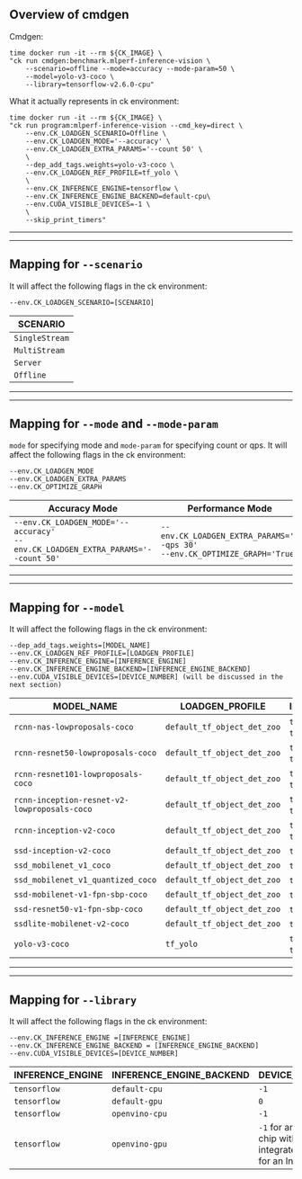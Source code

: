 ## Overview of cmdgen
Cmdgen:
```
time docker run -it --rm ${CK_IMAGE} \
"ck run cmdgen:benchmark.mlperf-inference-vision \
    --scenario=offline --mode=accuracy --mode-param=50 \
    --model=yolo-v3-coco \
    --library=tensorflow-v2.6.0-cpu"
```
What it actually represents in ck environment:
```
time docker run -it --rm ${CK_IMAGE} \
"ck run program:mlperf-inference-vision --cmd_key=direct \
    --env.CK_LOADGEN_SCENARIO=Offline \
    --env.CK_LOADGEN_MODE='--accuracy' \
    --env.CK_LOADGEN_EXTRA_PARAMS='--count 50' \
    \
    --dep_add_tags.weights=yolo-v3-coco \
    --env.CK_LOADGEN_REF_PROFILE=tf_yolo \
    \
    --env.CK_INFERENCE_ENGINE=tensorflow \
    --env.CK_INFERENCE_ENGINE_BACKEND=default-cpu\
    --env.CUDA_VISIBLE_DEVICES=-1 \
    \
    --skip_print_timers"
```

---
---
## Mapping for `--scenario`
It will affect the following flags in the ck environment:
```
--env.CK_LOADGEN_SCENARIO=[SCENARIO]
```
|SCENARIO|
|---|
| `SingleStream` |
| `MultiStream` | 
| `Server` |
| `Offline` |

---
---

## Mapping for `--mode` and `--mode-param`
`mode` for specifying mode and `mode-param` for specifying count or qps. 
It will affect the following flags in the ck environment:
```
--env.CK_LOADGEN_MODE
--env.CK_LOADGEN_EXTRA_PARAMS
--env.CK_OPTIMIZE_GRAPH
```

| Accuracy Mode | Performance Mode |
| --- | ---|
|`--env.CK_LOADGEN_MODE='--accuracy'` <br> `--env.CK_LOADGEN_EXTRA_PARAMS='--count 50'` | `--env.CK_LOADGEN_EXTRA_PARAMS='--qps 30'` <br> `--env.CK_OPTIMIZE_GRAPH='True'`|

---
---

## Mapping for `--model`
It will affect the following flags in the ck environment:
```
--dep_add_tags.weights=[MODEL_NAME]
--env.CK_LOADGEN_REF_PROFILE=[LOADGEN_PROFILE]
--env.CK_INFERENCE_ENGINE=[INFERENCE_ENGINE]
--env.CK_INFERENCE_ENGINE_BACKEND=[INFERENCE_ENGINE_BACKEND]
--env.CUDA_VISIBLE_DEVICES=[DEVICE_NUMBER] (will be discussed in the next section)
```

| MODEL_NAME | LOADGEN_PROFILE | INFERENCE_ENGINE:INFERENCE_ENGINE_BACKEND |
| --- | --- | --- |
|`rcnn-nas-lowproposals-coco`|`default_tf_object_det_zoo`| `tensorflow`:`default-cpu`,`tensorflow`:`default-gpu`, `tensorflow`:`openvino-cpu` |
|`rcnn-resnet50-lowproposals-coco`| `default_tf_object_det_zoo`|  `tensorflow`:`default-cpu`,`tensorflow`:`default-gpu`, `tensorflow`:`openvino-cpu`|
|`rcnn-resnet101-lowproposals-coco`| `default_tf_object_det_zoo`| `tensorflow`:`default-cpu`,`tensorflow`:`default-gpu`, `tensorflow`:`openvino-cpu`|
|`rcnn-inception-resnet-v2-lowproposals-coco`| `default_tf_object_det_zoo`| `tensorflow`:`default-cpu`,`tensorflow`:`default-gpu` , `tensorflow`:`openvino-cpu` |
|`rcnn-inception-v2-coco`|`default_tf_object_det_zoo`| `tensorflow`:`default-cpu`,`tensorflow`:`default-gpu` , `tensorflow`:`openvino-cpu`|
|`ssd-inception-v2-coco`|`default_tf_object_det_zoo`| `tensorflow`:`default-cpu`,`tensorflow`:`default-gpu`  |
|`ssd_mobilenet_v1_coco`|`default_tf_object_det_zoo`| `tensorflow`:`default-cpu`,`tensorflow`:`default-gpu`  |
|`ssd_mobilenet_v1_quantized_coco`|`default_tf_object_det_zoo`| `tensorflow`:`default-cpu`,`tensorflow`:`default-gpu`  |
|`ssd-mobilenet-v1-fpn-sbp-coco`|`default_tf_object_det_zoo`| `tensorflow`:`default-cpu`,`tensorflow`:`default-gpu` |
|`ssd-resnet50-v1-fpn-sbp-coco`|`default_tf_object_det_zoo`| `tensorflow`:`default-cpu`,`tensorflow`:`default-gpu` |
|`ssdlite-mobilenet-v2-coco`|`default_tf_object_det_zoo`| `tensorflow`:`default-cpu`,`tensorflow`:`default-gpu` |
|`yolo-v3-coco`|`tf_yolo`| `tensorflow`:`default-cpu`,`tensorflow`:`default-gpu`, `tensorflow`:`openvino-cpu`|

---
---

## Mapping for `--library`
It will affect the following flags in the ck environment:
```
--env.CK_INFERENCE_ENGINE =[INFERENCE_ENGINE]
--env.CK_INFERENCE_ENGINE_BACKEND = [INFERENCE_ENGINE_BACKEND]
--env.CUDA_VISIBLE_DEVICES=[DEVICE_NUMBER]
```

|INFERENCE_ENGINE|INFERENCE_ENGINE_BACKEND|DEVICE_NUMBER|
|---|---|---|
|`tensorflow` |`default-cpu` |`-1`|
|`tensorflow` |`default-gpu` |`0`|
|`tensorflow` |`openvino-cpu`|`-1`|
|`tensorflow` |`openvino-gpu` |`-1` for an Intel chip with an integrated GPU; `0` for an Intel GPU|
